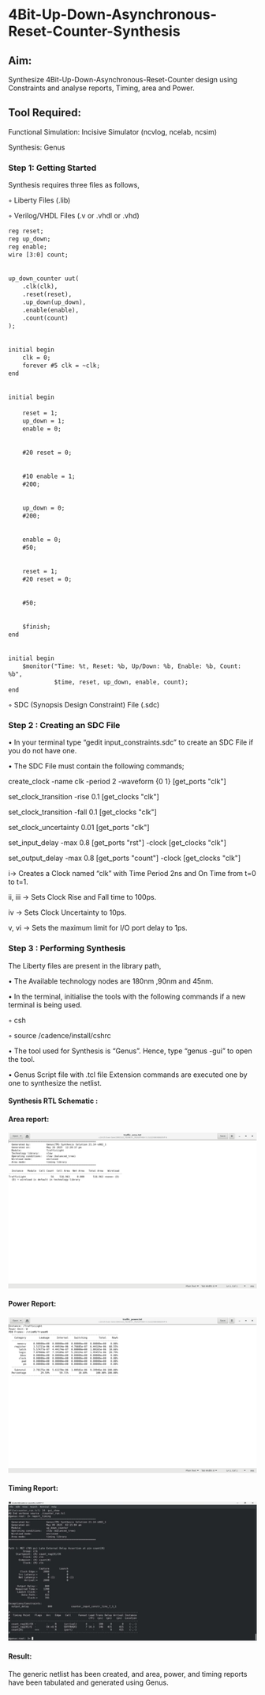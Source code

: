 # 4Bit-Up-Down-Asynchronous-Reset-Counter-Synthesis

## Aim:

Synthesize 4Bit-Up-Down-Asynchronous-Reset-Counter design using Constraints and analyse reports, Timing, area and Power.

## Tool Required:

Functional Simulation: Incisive Simulator (ncvlog, ncelab, ncsim)

Synthesis: Genus

### Step 1: Getting Started

Synthesis requires three files as follows,

◦ Liberty Files (.lib)

◦ Verilog/VHDL Files (.v or .vhdl or .vhd)
```
reg reset;
reg up_down;
reg enable;
wire [3:0] count;


up_down_counter uut(
    .clk(clk),
    .reset(reset),
    .up_down(up_down),
    .enable(enable),
    .count(count)
);


initial begin
    clk = 0;
    forever #5 clk = ~clk;  
end


initial begin

    reset = 1;
    up_down = 1;
    enable = 0;
    

    #20 reset = 0;
    

    #10 enable = 1;
    #200;  
    

    up_down = 0;
    #200;  
    

    enable = 0;
    #50;
    

    reset = 1;
    #20 reset = 0;
    

    #50;
    

    $finish;
end


initial begin
    $monitor("Time: %t, Reset: %b, Up/Down: %b, Enable: %b, Count: %b", 
             $time, reset, up_down, enable, count);
end
```

◦ SDC (Synopsis Design Constraint) File (.sdc)

 ### Step 2 : Creating an SDC File

•	In your terminal type “gedit input_constraints.sdc” to create an SDC File if you do not have one.

•	The SDC File must contain the following commands;

create_clock -name clk -period 2 -waveform {0 1} [get_ports "clk"]

set_clock_transition -rise 0.1 [get_clocks "clk"]

set_clock_transition -fall 0.1 [get_clocks "clk"]

set_clock_uncertainty 0.01 [get_ports "clk"]

set_input_delay -max 0.8 [get_ports "rst"] -clock [get_clocks "clk"]

set_output_delay -max 0.8 [get_ports "count"] -clock [get_clocks "clk"]

i→ Creates a Clock named “clk” with Time Period 2ns and On Time from t=0 to t=1.

ii, iii → Sets Clock Rise and Fall time to 100ps.

iv → Sets Clock Uncertainty to 10ps.

v, vi → Sets the maximum limit for I/O port delay to 1ps.

### Step 3 : Performing Synthesis

The Liberty files are present in the library path,

• The Available technology nodes are 180nm ,90nm and 45nm.

• In the terminal, initialise the tools with the following commands if a new terminal is being
used.

◦ csh

◦ source /cadence/install/cshrc

• The tool used for Synthesis is “Genus”. Hence, type “genus -gui” to open the tool.

• Genus Script file with .tcl file Extension commands are executed one by one to synthesize the netlist.

#### Synthesis RTL Schematic :

#### Area report:
![image](https://github.com/sathish-git-tech/4Bit-Up-Down-Asynchronous-Reset-Counter-Synthesis/blob/main/Screenshot%202025-05-26%20215204.png)
#### Power Report:
![image](https://github.com/sathish-git-tech/4Bit-Up-Down-Asynchronous-Reset-Counter-Synthesis/blob/main/Screenshot%202025-05-26%20215223.png)

#### Timing Report: 
![image](https://github.com/sathish-git-tech/4Bit-Up-Down-Asynchronous-Reset-Counter-Synthesis/blob/main/WhatsApp%20Image%202025-05-26%20at%2022.03.30_6457d4bd.jpg)
#### Result: 

The generic netlist has been created, and area, power, and timing reports have been tabulated and generated using Genus.





